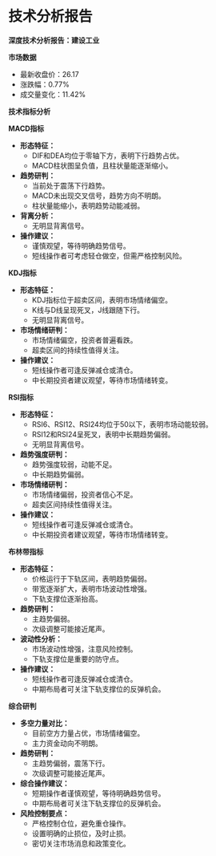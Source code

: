 # 技术分析报告

**深度技术分析报告：建设工业**

**市场数据**

* 最新收盘价：26.17
* 涨跌幅：0.77%
* 成交量变化：11.42%

**技术指标分析**

**MACD指标**

* **形态特征：**
    * DIF和DEA均位于零轴下方，表明下行趋势占优。
    * MACD柱状图呈负值，且柱状量能逐渐缩小。
* **趋势研判：**
    * 当前处于震荡下行趋势。
    * MACD未出现交叉信号，趋势方向不明朗。
    * 柱状量能缩小，表明趋势动能减弱。
* **背离分析：**
    * 无明显背离信号。
* **操作建议：**
    * 谨慎观望，等待明确趋势信号。
    * 短线操作者可考虑轻仓做空，但需严格控制风险。

**KDJ指标**

* **形态特征：**
    * KDJ指标位于超卖区间，表明市场情绪偏空。
    * K线与D线呈现死叉，J线跟随下行。
    * 无明显背离信号。
* **市场情绪研判：**
    * 市场情绪偏空，投资者普遍看跌。
    * 超卖区间的持续性值得关注。
* **操作建议：**
    * 短线操作者可逢反弹减仓或清仓。
    * 中长期投资者建议观望，等待市场情绪转变。

**RSI指标**

* **形态特征：**
    * RSI6、RSI12、RSI24均位于50以下，表明市场动能较弱。
    * RSI12和RSI24呈死叉，表明中长期趋势偏弱。
    * 无明显背离信号。
* **趋势强度研判：**
    * 趋势强度较弱，动能不足。
    * 中长期趋势偏弱。
* **市场情绪研判：**
    * 市场情绪偏弱，投资者信心不足。
    * 超卖区间持续性值得关注。
* **操作建议：**
    * 短线操作者可逢反弹减仓或清仓。
    * 中长期投资者建议观望，等待市场情绪转变。

**布林带指标**

* **形态特征：**
    * 价格运行于下轨区间，表明趋势偏弱。
    * 带宽逐渐扩大，表明市场波动性增强。
    * 下轨支撑位逐渐抬高。
* **趋势研判：**
    * 主趋势偏弱。
    * 次级调整可能接近尾声。
* **波动性分析：**
    * 市场波动性增强，注意风险控制。
    * 下轨支撑位是重要的防守点。
* **操作建议：**
    * 短线操作者可逢反弹减仓或清仓。
    * 中期布局者可关注下轨支撑位的反弹机会。

**综合研判**

* **多空力量对比：**
    * 目前空方力量占优，市场情绪偏空。
    * 主力资金动向不明朗。
* **趋势研判：**
    * 主趋势偏弱，震荡下行。
    * 次级调整可能接近尾声。
* **综合操作建议：**
    * 短期操作者谨慎观望，等待明确趋势信号。
    * 中期布局者可关注下轨支撑位的反弹机会。
* **风险控制要点：**
    * 严格控制仓位，避免重仓操作。
    * 设置明确的止损位，及时止损。
    * 密切关注市场消息和政策变化。